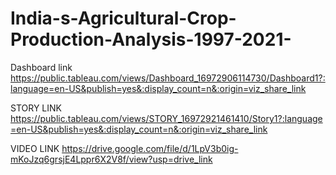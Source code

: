 # India-s-Agricultural-Crop-Production-Analysis-1997-2021-

Dashboard link https://public.tableau.com/views/Dashboard_16972906114730/Dashboard1?:language=en-US&publish=yes&:display_count=n&:origin=viz_share_link

STORY LINK https://public.tableau.com/views/STORY_16972921461410/Story1?:language=en-US&publish=yes&:display_count=n&:origin=viz_share_link

VIDEO LINK https://drive.google.com/file/d/1LpV3b0ig-mKoJzq6grsjE4Lppr6X2V8f/view?usp=drive_link
